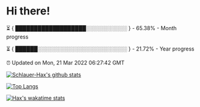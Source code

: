 # Hi there!

⏳ { ███████████████████░░░░░░░░░░░ } - 65.38% - Month progress

⏳ { ██████░░░░░░░░░░░░░░░░░░░░░░░░ } - 21.72% - Year progress

⏰ Updated on Mon, 21 Mar 2022 06:27:42 GMT


[![Schlauer-Hax's github stats](https://github-readme-stats.vercel.app/api?username=Schlauer-Hax&show_icons=true&theme=dark&count_private=true)](https://github.com/Schlauer-Hax)


[![Top Langs](https://github-readme-stats.vercel.app/api/top-langs/?username=Schlauer-Hax&layout=compact&theme=dark)](https://github.com/Schlauer-Hax?tab=repositories)


[![Hax's wakatime stats](https://github-readme-stats.vercel.app/api/wakatime?username=Hax&theme=dark)](https://wakatime.com/@Hax)

